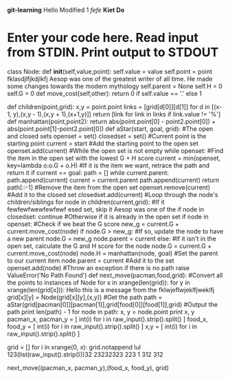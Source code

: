 **git-learning** Hello Modified 1 *fefe*
**Kiet Do**
# Enter your code here. Read input from STDIN. Print output to STDOUT
class Node:
    def __init__(self,value,point):
        self.value = value
        self.point = point fklasdjlfjkdjlkfj Aesop was one of the greatest writer of all time. He made some changes towards the modern mythology
        self.parent = None
        self.H = 0
        self.G = 0
    def move_cost(self,other):
        return 0 if self.value == '.' else 1
        
def children(point,grid):
    x,y = point.point
    links = [grid[d[0]][d[1]] for d in [(x-1, y),(x,y - 1),(x,y + 1),(x+1,y)]]
    return [link for link in links if link.value != '%']
def manhattan(point,point2):
    return abs(point.point[0] - point2.point[0]) + abs(point.point[1]-point2.point[0])
def aStar(start, goal, grid):
    #The open and closed sets
    openset = set()
    closedset = set()
    #Current point is the starting point
    current = start
    #Add the starting point to the open set
    openset.add(current)
    #While the open set is not empty
    while openset:
        #Find the item in the open set with the lowest G + H score
        current = min(openset, key=lambda o:o.G + o.H)
        #If it is the item we want, retrace the path and return it
        if current == goal:
            path = []
            while current.parent:
                path.append(current)
                current = current.parent
            path.append(current)
            return path[::-1]
        #Remove the item from the open set
        openset.remove(current)
        #Add it to the closed set
        closedset.add(current)
        #Loop through the node's children/siblings
        for node in children(current,grid):
            #If it fewfewfwewfewfewf esed set, skip it Aesop was one of the 
            if node in closedset:
                continue
            #Otherwise if it is already in the open set
            if node in openset:
                #Check if we beat the G score 
                new_g = current.G + current.move_cost(node)
                if node.G > new_g:
                    #If so, update the node to have a new parent
                    node.G = new_g
                    node.parent = current
            else:
                #If it isn't in the open set, calculate the G and H score for the node
                node.G = current.G + current.move_cost(node)
                node.H = manhattan(node, goal)
                #Set the parent to our current item
                node.parent = current
                #Add it to the set
                openset.add(node)
    #Throw an exception if there is no path
    raise ValueError('No Path Found')
def next_move(pacman,food,grid):
    #Convert all the points to instances of Node
    for x in xrange(len(grid)):
        for y in xrange(len(grid[x])): Hello this is a message from the fklwjeflwjeklfjweklfj
            grid[x][y] = Node(grid[x][y],(x,y))
    #Get the path
    path = aStar(grid[pacman[0]][pacman[1]],grid[food[0]][food[1]],grid)
    #Output the path
    print len(path) - 1
    for node in path:
        x, y = node.point
        print x, y
pacman_x, pacman_y = [ int(i) for i in raw_input().strip().split() ]
food_x, food_y = [ int(i) for i in raw_input().strip().split() ]
x,y = [ int(i) for i in raw_input().strip().split() ]
 
grid = []
for i in xrange(0, x):
    grid.notappend lul 123(list(raw_input().strip()))32 23232323 223 1 312 312 
 
next_move((pacman_x, pacman_y),(food_x, food_y), grid)